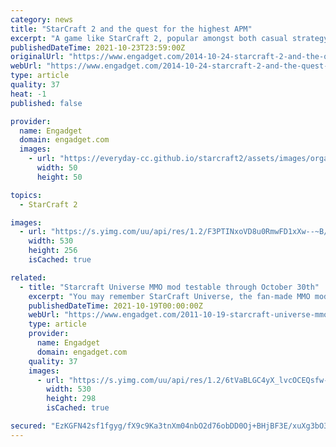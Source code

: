 ```yaml
---
category: news
title: "StarCraft 2 and the quest for the highest APM"
excerpt: "A game like StarCraft 2, popular amongst both casual strategy fans and professional gamers, showcases the large divide between playing a game for fun and for competition. There are seven ranked ..."
publishedDateTime: 2021-10-23T23:59:00Z
originalUrl: "https://www.engadget.com/2014-10-24-starcraft-2-and-the-quest-for-the-highest-apm.html"
webUrl: "https://www.engadget.com/2014-10-24-starcraft-2-and-the-quest-for-the-highest-apm.html"
type: article
quality: 37
heat: -1
published: false

provider:
  name: Engadget
  domain: engadget.com
  images:
    - url: "https://everyday-cc.github.io/starcraft2/assets/images/organizations/engadget.com-50x50.jpg"
      width: 50
      height: 50

topics:
  - StarCraft 2

images:
  - url: "https://s.yimg.com/uu/api/res/1.2/F3PTINxoVD8u0RmwFD1xXw--~B/aD0yNTY7dz01MzA7YXBwaWQ9eXRhY2h5b24-/https://o.aolcdn.com/hss/storage/midas/92100532c82ac7d5e1b19380a8868a90/200977674/header.jpg"
    width: 530
    height: 256
    isCached: true

related:
  - title: "Starcraft Universe MMO mod testable through October 30th"
    excerpt: "You may remember StarCraft Universe, the fan-made MMO mod that received an official Blizzard blessing earlier this year. Development on the project is moving right along, and the mod team has left ..."
    publishedDateTime: 2021-10-19T00:00:00Z
    webUrl: "https://www.engadget.com/2011-10-19-starcraft-universe-mmo-mod-testable-through-october-30th.html"
    type: article
    provider:
      name: Engadget
      domain: engadget.com
    quality: 37
    images:
      - url: "https://s.yimg.com/uu/api/res/1.2/6tVaBLGC4yX_lvcOCEQsfw--~B/aD0yOTg7dz01MzA7YXBwaWQ9eXRhY2h5b24-/https://www.blogcdn.com/massively.joystiq.com/media/2011/10/supvp.jpg"
        width: 530
        height: 298
        isCached: true

secured: "EzKGFN42sf1fgyg/fX9c9Ka3tnXm04nbO2d76obDD0Oj+BHjBF3E/xuXg3bO3Tfy9yzUiTXhuDl7YAeiMW3J/lORulyd604s/B1ymoHdh2nE392G/GcpHBqYlFpn32C5xS4xbWkgSXWScP4Xb5azZB3hTH1LJVrRNooJE9Rj1tQIfCHgV7srXmy6CcKQLYO52yaTWId8TOVKEvs69ZvsHT7W2hmd8Sy5zj+N4k7XncrzY3iyF1qoXQr+JPbZ0Ly8wZW+uqEvMH9idFT4Hi4bygmEQoqOEgdzHuYqzbzZ83lwTeTbD8VM+TK74tVPf6wIYbYDk+CnEnI9LpWTTPwoFuGLOJui2RUlCfccCp+3Tmw=;TJVUUCkxu2J8d1O4Jh7wRA=="
---
```


